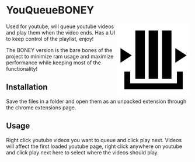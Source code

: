 # YouQueueBONEY

<img src="icon200.png" align="right">
Used for youtube, will queue youtube videos and play them when the video ends. Has a UI to keep control of the playlist, enjoy!

The BONEY version is the bare bones of the project to minimize ram usage and maximize performance while keeping most of the functionality!

## Installation

Save the files in a folder and open them as an unpacked extension through the chrome extensions page.

## Usage

Right click youtube videos you want to queue and click play next. Videos will affect the first loaded youtube page, right click anywhere on youtube and click play next here to select where the videos should play.
